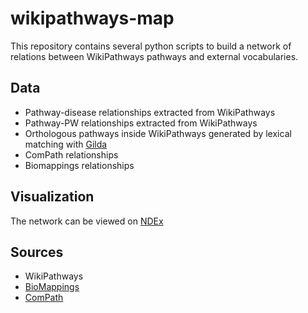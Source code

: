 # wikipathways-map

This repository contains several python scripts to build
a network of relations between WikiPathways pathways and
external vocabularies.

## Data

- Pathway-disease relationships extracted from WikiPathways
- Pathway-PW relationships extracted from WikiPathways
- Orthologous pathways inside WikiPathways generated by lexical matching with [Gilda](https://github.com/indralab/gilda)
- ComPath relationships
- Biomappings relationships

## Visualization

The network can be viewed on [NDEx](https://public.ndexbio.org/viewer/networks/2b3ed6af-5031-11eb-9e72-0ac135e8bacf)

## Sources

- WikiPathways
- [BioMappings](https://github.com/biomappings/biomappings)
- [ComPath](https://github.com/compath/compath-resources)
